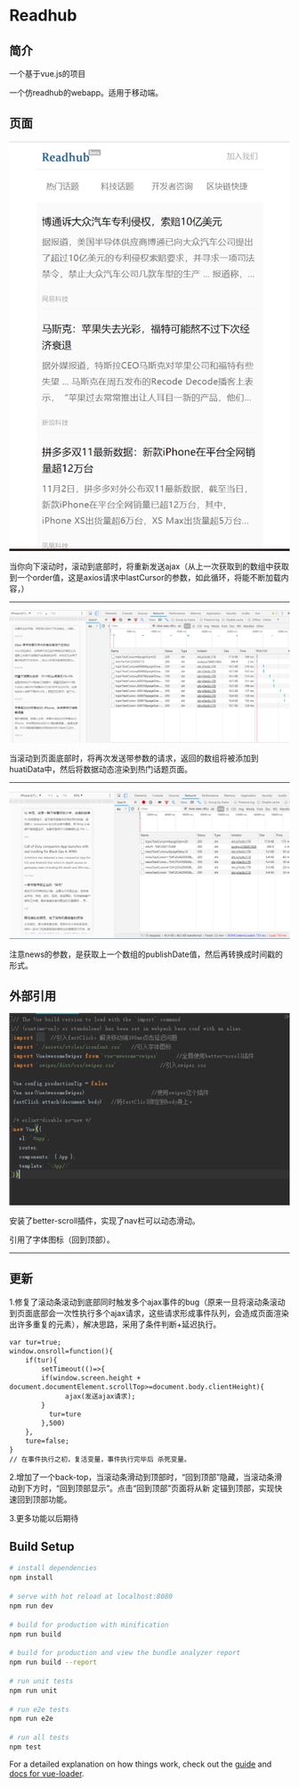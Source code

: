 # Readhub

## 简介

一个基于vue.js的项目

一个仿readhub的webapp。适用于移动端。

## 页面



![首页](http://github.com/fuchengjx/readhub/raw/master/images/index.png)

当你向下滚动时，滚动到底部时，将重新发送ajax（从上一次获取到的数组中获取到一个order值，这是axios请求中lastCursor的参数，如此循环，将能不断加载内容，）

------

![热门话题滚动时](http://github.com/fuchengjx/readhub/raw/master/images/topic-ajax.png)

当滚动到页面底部时，将再次发送带参数的请求，返回的数组将被添加到huatiData中，然后将数据动态渲染到热门话题页面。

------

![科技话题滚动时](http://github.com/fuchengjx/readhub/raw/master/images/news-ajax.png)

注意news的参数，是获取上一个数组的publishDate值，然后再转换成时间戳的形式。



## 外部引用

![外部引用](http://github.com/fuchengjx/readhub/raw/master/images/main.png)

安装了better-scroll插件，实现了nav栏可以动态滑动。

引用了字体图标（回到顶部）。

---------

## 更新

1.修复了滚动条滚动到底部同时触发多个ajax事件的bug（原来一旦将滚动条滚动到页面底部会一次性执行多个ajax请求，这些请求形成事件队列，会造成页面渲染出许多重复的元素），解决思路，采用了条件判断+延迟执行。

```
var tur=true;
window.onsroll=function(){
    if(tur){
        setTimeout(()=>{
        if(window.screen.height + document.documentElement.scrollTop>=document.body.clientHeight){
              ajax(发送ajax请求);
        }
          tur=ture
        },500)
    },
    ture=false;
}
// 在事件执行之初，复活变量，事件执行完毕后 杀死变量。
```

2.增加了一个back-top，当滚动条滑动到顶部时，“回到顶部”隐藏，当滚动条滑动到下方时，“回到顶部显示”。点击“回到顶部”页面将从新 定锚到顶部，实现快速回到顶部功能。

3.更多功能以后期待

## Build Setup

``` bash
# install dependencies
npm install

# serve with hot reload at localhost:8080
npm run dev

# build for production with minification
npm run build

# build for production and view the bundle analyzer report
npm run build --report

# run unit tests
npm run unit

# run e2e tests
npm run e2e

# run all tests
npm test
```

For a detailed explanation on how things work, check out the [guide](http://vuejs-templates.github.io/webpack/) and [docs for vue-loader](http://vuejs.github.io/vue-loader).
